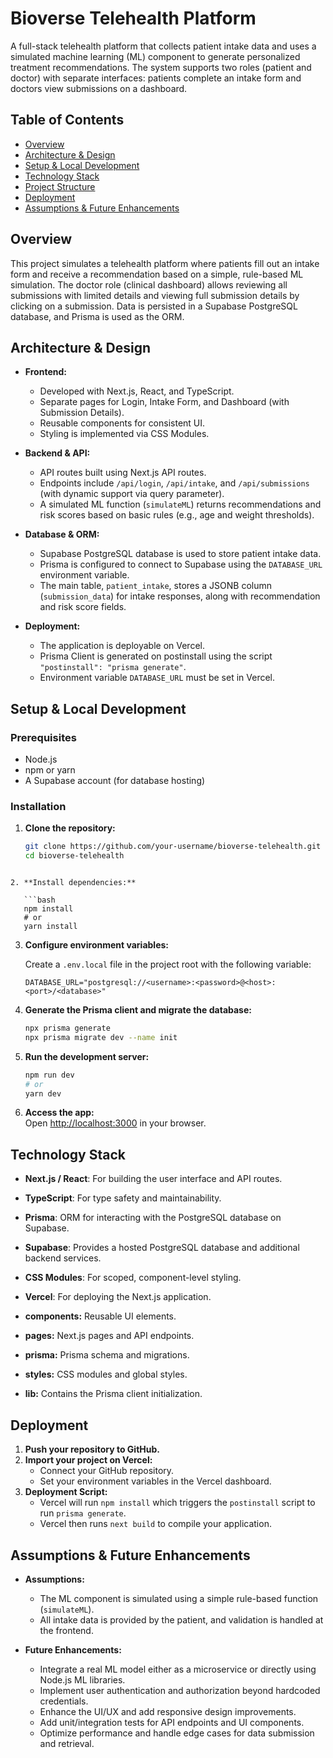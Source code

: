 # Bioverse Telehealth Platform

A full-stack telehealth platform that collects patient intake data and uses a simulated machine learning (ML) component to generate personalized treatment recommendations. The system supports two roles (patient and doctor) with separate interfaces: patients complete an intake form and doctors view submissions on a dashboard.

## Table of Contents

- [Overview](#overview)
- [Architecture & Design](#architecture--design)
- [Setup & Local Development](#setup--local-development)
- [Technology Stack](#technology-stack)
- [Project Structure](#project-structure)
- [Deployment](#deployment)
- [Assumptions & Future Enhancements](#assumptions--future-enhancements)

## Overview

This project simulates a telehealth platform where patients fill out an intake form and receive a recommendation based on a simple, rule-based ML simulation. The doctor role (clinical dashboard) allows reviewing all submissions with limited details and viewing full submission details by clicking on a submission. Data is persisted in a Supabase PostgreSQL database, and Prisma is used as the ORM.

## Architecture & Design

- **Frontend:**  
  - Developed with Next.js, React, and TypeScript.
  - Separate pages for Login, Intake Form, and Dashboard (with Submission Details).
  - Reusable components for consistent UI.
  - Styling is implemented via CSS Modules.

- **Backend & API:**  
  - API routes built using Next.js API routes.
  - Endpoints include `/api/login`, `/api/intake`, and `/api/submissions` (with dynamic support via query parameter).
  - A simulated ML function (`simulateML`) returns recommendations and risk scores based on basic rules (e.g., age and weight thresholds).

- **Database & ORM:**  
  - Supabase PostgreSQL database is used to store patient intake data.
  - Prisma is configured to connect to Supabase using the `DATABASE_URL` environment variable.
  - The main table, `patient_intake`, stores a JSONB column (`submission_data`) for intake responses, along with recommendation and risk score fields.

- **Deployment:**  
  - The application is deployable on Vercel.
  - Prisma Client is generated on postinstall using the script `"postinstall": "prisma generate"`.
  - Environment variable `DATABASE_URL` must be set in Vercel.

## Setup & Local Development

### Prerequisites

- Node.js
- npm or yarn
- A Supabase account (for database hosting)

### Installation

1. **Clone the repository:**

   ```bash
   git clone https://github.com/your-username/bioverse-telehealth.git
   cd bioverse-telehealth
```

2. **Install dependencies:**

   ```bash
   npm install
   # or
   yarn install
   ```

3. **Configure environment variables:**

   Create a `.env.local` file in the project root with the following variable:

   ```env
   DATABASE_URL="postgresql://<username>:<password>@<host>:<port>/<database>"
   ```

4. **Generate the Prisma client and migrate the database:**

   ```bash
   npx prisma generate
   npx prisma migrate dev --name init
   ```

5. **Run the development server:**

   ```bash
   npm run dev
   # or
   yarn dev
   ```

6. **Access the app:**  
   Open [http://localhost:3000](http://localhost:3000) in your browser.


## Technology Stack

- **Next.js / React**: For building the user interface and API routes.
- **TypeScript**: For type safety and maintainability.
- **Prisma**: ORM for interacting with the PostgreSQL database on Supabase.
- **Supabase**: Provides a hosted PostgreSQL database and additional backend services.
- **CSS Modules**: For scoped, component-level styling.
- **Vercel**: For deploying the Next.js application.

- **components:** Reusable UI elements.
- **pages:** Next.js pages and API endpoints.
- **prisma:** Prisma schema and migrations.
- **styles:** CSS modules and global styles.
- **lib:** Contains the Prisma client initialization.

## Deployment

1. **Push your repository to GitHub.**
2. **Import your project on Vercel:**
   - Connect your GitHub repository.
   - Set your environment variables in the Vercel dashboard.
3. **Deployment Script:**
   - Vercel will run `npm install` which triggers the `postinstall` script to run `prisma generate`.
   - Vercel then runs `next build` to compile your application.

## Assumptions & Future Enhancements

- **Assumptions:**
  - The ML component is simulated using a simple rule-based function (`simulateML`).
  - All intake data is provided by the patient, and validation is handled at the frontend.

- **Future Enhancements:**
  - Integrate a real ML model either as a microservice or directly using Node.js ML libraries.
  - Implement user authentication and authorization beyond hardcoded credentials.
  - Enhance the UI/UX and add responsive design improvements.
  - Add unit/integration tests for API endpoints and UI components.
  - Optimize performance and handle edge cases for data submission and retrieval.